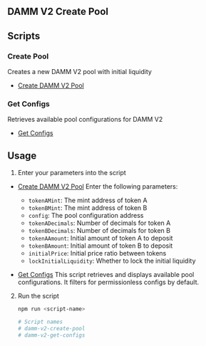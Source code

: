 ## DAMM V2 Create Pool

## Scripts

### Create Pool

Creates a new DAMM V2 pool with initial liquidity
- [Create DAMM V2 Pool](./src/create-pool.ts)

### Get Configs

Retrieves available pool configurations for DAMM V2
- [Get Configs](./src/get-configs.ts)

## Usage

1. Enter your parameters into the script
	
- [Create DAMM V2 Pool](./src/create-pool.ts)
Enter the following parameters:
  - `tokenAMint`: The mint address of token A
  - `tokenBMint`: The mint address of token B
  - `config`: The pool configuration address
  - `tokenADecimals`: Number of decimals for token A
  - `tokenBDecimals`: Number of decimals for token B
  - `tokenAAmount`: Initial amount of token A to deposit
  - `tokenBAmount`: Initial amount of token B to deposit
  - `initialPrice`: Initial price ratio between tokens
  - `lockInitialLiquidity`: Whether to lock the initial liquidity

- [Get Configs](./src/get-configs.ts)
This script retrieves and displays available pool configurations. It filters for permissionless configs by default.

2. Run the script
	```bash
	npm run <script-name>
	
	# Script names
	# damm-v2-create-pool
	# damm-v2-get-configs
	```
